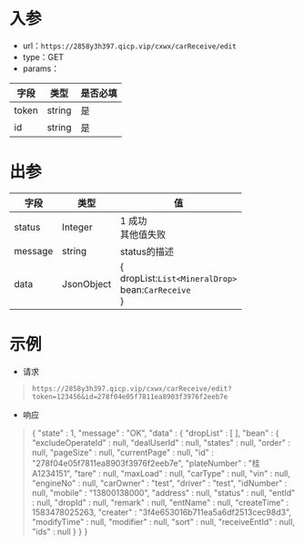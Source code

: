 # 入参

* url：```https://2858y3h397.qicp.vip/cxwx/carReceive/edit```
* type：GET
* params：

| 字段  | 类型   | 是否必填 |
| ----- | ------ | -------- |
| token | string | 是       |
| id    | string | 是       |



# 出参

| 字段    | 类型       | 值                                                           |
| ------- | ---------- | ------------------------------------------------------------ |
| status  | Integer    | 1 成功<br />其他值失败                                       |
| message | string     | status的描述                                                 |
| data    | JsonObject | {<br />dropList:`List<MineralDrop>`<br />bean:`CarReceive`<br />} |

# 示例

* 请求

> `https://2858y3h397.qicp.vip/cxwx/carReceive/edit?token=123456&id=278f04e05f7811ea8903f3976f2eeb7e`

* 响应

> {
>   "state" : 1,
>   "message" : "OK",
>   "data" : {
>     "dropList" : [ ],
>     "bean" : {
>       "excludeOperateId" : null,
>       "dealUserId" : null,
>       "states" : null,
>       "order" : null,
>       "pageSize" : null,
>       "currentPage" : null,
>       "id" : "278f04e05f7811ea8903f3976f2eeb7e",
>       "plateNumber" : "桂A1234151",
>       "tare" : null,
>       "maxLoad" : null,
>       "carType" : null,
>       "vin" : null,
>       "engineNo" : null,
>       "carOwner" : "test",
>       "driver" : "test",
>       "idNumber" : null,
>       "mobile" : "13800138000",
>       "address" : null,
>       "status" : null,
>       "entId" : null,
>       "dropId" : null,
>       "remark" : null,
>       "entName" : null,
>       "createTime" : 1583478025263,
>       "creater" : "3f4e653016b711ea5a6df2513cec98d3",
>       "modifyTime" : null,
>       "modifier" : null,
>       "sort" : null,
>       "receiveEntId" : null,
>       "ids" : null
>     }
>   }
> }
